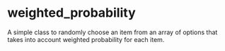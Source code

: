 # weighted_probability
A simple class to randomly choose an item from an array of options that takes into account weighted probability for each item.
